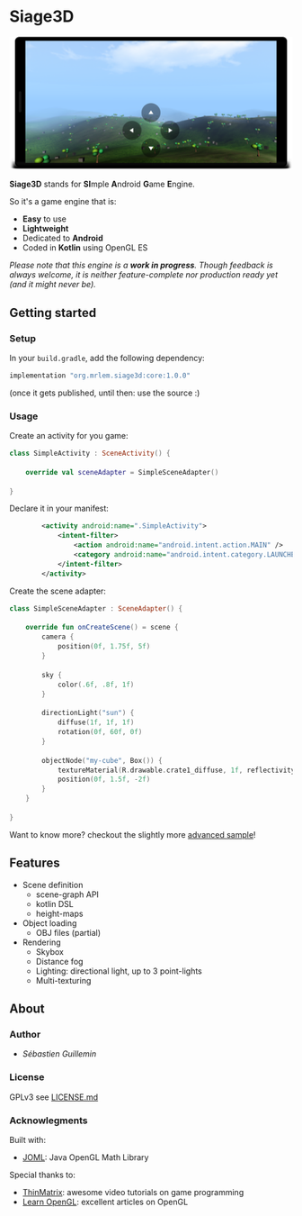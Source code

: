 # Siage3D

![Screenshot](doc/screenshot.png)

**Siage3D** stands for **SI**mple **A**ndroid **G**ame **E**ngine.

So it's a game engine that is:

* **Easy** to use
* **Lightweight**
* Dedicated to **Android**
* Coded in **Kotlin** using OpenGL ES

_Please note that this engine is a **work in progress**. Though feedback is always welcome, it is neither feature-complete nor production ready yet (and it might never be)._

## Getting started

### Setup

In your `build.gradle`, add the following dependency:

```groovy
implementation "org.mrlem.siage3d:core:1.0.0"
```

(once it gets published, until then: use the source :)

### Usage

Create an activity for you game:

```Kotlin
class SimpleActivity : SceneActivity() {

    override val sceneAdapter = SimpleSceneAdapter()

}
```

Declare it in your manifest:

```xml
        <activity android:name=".SimpleActivity">
            <intent-filter>
                <action android:name="android.intent.action.MAIN" />
                <category android:name="android.intent.category.LAUNCHER" />
            </intent-filter>
        </activity>
```

Create the scene adapter:

```kotlin
class SimpleSceneAdapter : SceneAdapter() {

    override fun onCreateScene() = scene {
        camera {
            position(0f, 1.75f, 5f)
        }

        sky {
            color(.6f, .8f, 1f)
        }

        directionLight("sun") {
            diffuse(1f, 1f, 1f)
            rotation(0f, 60f, 0f)
        }

        objectNode("my-cube", Box()) {
            textureMaterial(R.drawable.crate1_diffuse, 1f, reflectivity = 0.1f)
            position(0f, 1.5f, -2f)
        }
    }

}
```

Want to know more? checkout the slightly more [advanced sample](sample/src/main/java/org/mrlem/siage3d/sample/AdvancedSceneAdapter.kt)!

## Features

* Scene definition
  - scene-graph API
  - kotlin DSL
  - height-maps
* Object loading
  - OBJ files (partial)
* Rendering
  - Skybox
  - Distance fog
  - Lighting: directional light, up to 3 point-lights
  - Multi-texturing

## About

### Author

* *Sébastien Guillemin*

### License

GPLv3 see [LICENSE.md](LICENSE.md)

### Acknowlegments

Built with:

* [JOML](https://github.com/JOML-CI/JOML): Java OpenGL Math Library

Special thanks to:

* [ThinMatrix](https://www.youtube.com/user/ThinMatrix): awesome video tutorials on game programming
* [Learn OpenGL](https://learnopengl.com): excellent articles on OpenGL
